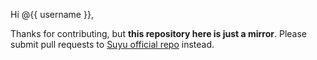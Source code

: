Hi @{{ username }},

Thanks for contributing, but **this repository here is just a mirror**. Please 
submit pull requests to [Suyu official repo](https://gitlab.com/suyu-emu/suyu) instead.
